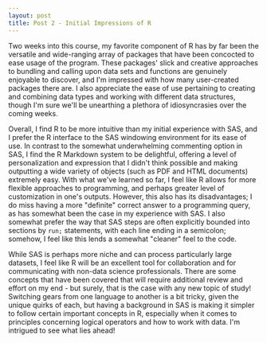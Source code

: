 ```yaml
---
layout: post
title: Post 2 - Initial Impressions of R
---
```



Two weeks into this course, my favorite component of R has by far been the versatile and wide-ranging array of packages that have been concocted to ease usage of the program. These packages' slick and creative approaches to bundling and calling upon data sets and functions are genuinely enjoyable to discover, and I'm impressed with how many user-created packages there are. I also appreciate the ease of use pertaining to creating and combining data types and working with different data structures, though I'm sure we'll be unearthing a plethora of idiosyncrasies over the coming weeks.

Overall, I find R to be more intuitive than my initial experience with SAS, and I prefer the R interface to the SAS windowing environment for its ease of use. In contrast to the somewhat underwhelming commenting option in SAS, I find the R Markdown system to be delightful, offering a level of personalization and expression that I didn't think possible and making outputting a wide variety of objects (such as PDF and HTML documents) extremely easy. With what we've learned so far, I feel like R allows for more flexible approaches to programming, and perhaps greater level of customization in one's outputs. However, this also has its disadvantages; I do miss having a more "definite" correct answer to a programming query, as has somewhat been the case in my experience with SAS. I also somewhat prefer the way that SAS steps are often explicitly bounded into sections by `run;` statements, with each line ending in a semicolon; somehow, I feel like this lends a somewhat "cleaner" feel to the code.

While SAS is perhaps more niche and can process particularly large datasets, I feel like R will be an excellent tool for collaboration and for communicating with non-data science professionals. There are some concepts that have been covered that will require additional review and effort on my end - but surely, that is the case with any new topic of study! Switching gears from one language to another is a bit tricky, given the unique quirks of each, but having a background in SAS is making it simpler to follow certain important concepts in R, especially when it comes to principles concerning logical operators and how to work with data. I'm intrigued to see what lies ahead!
